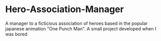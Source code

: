 # Hero-Association-Manager
A manager to a ficticious association of heroes based in the popular japanese animation "One Punch Man". A small project developed when I was bored
